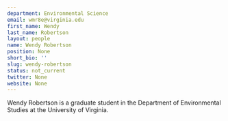 ```yaml
---
department: Environmental Science
email: wmr8e@virginia.edu
first_name: Wendy
last_name: Robertson
layout: people
name: Wendy Robertson
position: None
short_bio: ''
slug: wendy-robertson
status: not_current
twitter: None
website: None
---
```


Wendy Robertson is a graduate student in the Department of Environmental Studies at the University of Virginia.
